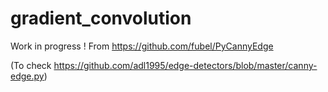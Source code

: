 # gradient_convolution

Work in progress !
From https://github.com/fubel/PyCannyEdge

(To check  https://github.com/adl1995/edge-detectors/blob/master/canny-edge.py)
